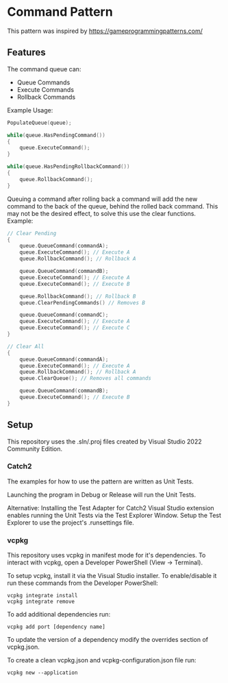 # Command Pattern

This pattern was inspired by https://gameprogrammingpatterns.com/

## Features

The command queue can:
* Queue Commands
* Execute Commands
* Rollback Commands

Example Usage:
```cpp
PopulateQueue(queue);

while(queue.HasPendingCommand())
{
    queue.ExecuteCommand();
}

while(queue.HasPendingRollbackCommand())
{
    queue.RollbackCommand();
}
```

Queuing a command after rolling back a command will add the new command to the back of the queue, behind the rolled back command. This may not be the desired effect, to solve this use the clear functions. Example:

```cpp
// Clear Pending
{
    queue.QueueCommand(commandA);
    queue.ExecuteCommand(); // Execute A
    queue.RollbackCommand(); // Rollback A

    queue.QueueCommand(commandB);
    queue.ExecuteCommand(); // Execute A
    queue.ExecuteCommand(); // Execute B

    queue.RollbackCommand(); // Rollback B
    queue.ClearPendingCommands() // Removes B

    queue.QueueCommand(commandC);
    queue.ExecuteCommand(); // Execute A
    queue.ExecuteCommand(); // Execute C
}

// Clear All
{
    queue.QueueCommand(commandA);
    queue.ExecuteCommand(); // Execute A
    queue.RollbackCommand(); // Rollback A
    queue.ClearQueue(); // Removes all commands

    queue.QueueCommand(commandB);
    queue.ExecuteCommand(); // Execute B
}
```

## Setup

This repository uses the .sln/.proj files created by Visual Studio 2022 Community Edition.

### Catch2
The examples for how to use the pattern are written as Unit Tests.

Launching the program in Debug or Release will run the Unit Tests.

Alternative:
Installing the Test Adapter for Catch2 Visual Studio extension enables running the Unit Tests via the Test Explorer Window. Setup the Test Explorer to use the project's .runsettings file.

### vcpkg
This repository uses vcpkg in manifest mode for it's dependencies. To interact with vcpkg, open a Developer PowerShell (View -> Terminal).

To setup vcpkg, install it via the Visual Studio installer. To enable/disable it run these commands from the Developer PowerShell:
```
vcpkg integrate install
vcpkg integrate remove
```

To add additional dependencies run:
```
vcpkg add port [dependency name]
```

To update the version of a dependency modify the overrides section of vcpkg.json. 

To create a clean vcpkg.json and vcpkg-configuration.json file run:
```
vcpkg new --application
```

